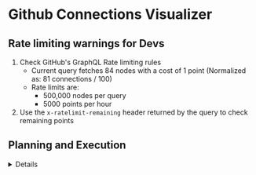 # Github Connections Visualizer

## Rate limiting warnings for Devs
1. Check GitHub's GraphQL Rate limiting rules
    - Current query fetches 84 nodes with a cost of 1 point (Normalized as: 81 connections / 100)
    - Rate limits are: 
        - 500,000 nodes per query
        - 5000 points per hour
2. Use the `x-ratelimit-remaining` header returned by the query to check remaining points


## Planning and Execution
<details>
    
- [ ] Backend
    - [x] Simple backend end point
    - [x] Simple rate-limiting
    - [ ] Caching of username + page
    - [ ] Raw response to get remaining points metric from header
    - [ ] Refactoring
- [ ] Frontend
    - [ ] Simple Nodes and edges
    - [ ] Fetch data
    - [ ] Double-click to fetch next page
    - [ ] GMaps / Space-like navigation

</details>
